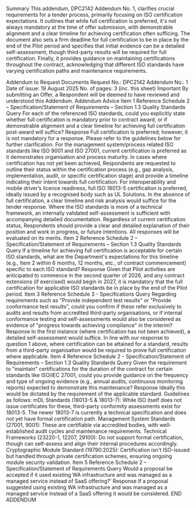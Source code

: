 Summary
This addendum, DPC2142 Addendum No. 1, clarifies crucial requirements for a tender process, primarily focusing on ISO certification expectations. It outlines that while full certification is preferred, it's not always mandatory at the time of offer submission, with demonstrable alignment and a clear timeline for achieving certification often sufficing. The document also sets a firm deadline for full certification to be in place by the end of the Pilot period and specifies that initial evidence can be a detailed self-assessment, though third-party results will be required for full certification. Finally, it provides guidance on maintaining certifications throughout the contract, acknowledging that different ISO standards have varying certification paths and maintenance requirements.

Addendum to Request Documents
Request No.: DPC2142
Addendum No.: 1
Date of issue: 19 August 2025
No. of pages: 3 (inc. this sheet)
Important
By submitting an Offer, a Respondent will be deemed to have reviewed and understood this Addendum.
Addendum Advice
Item 1
Reference Schedule 2 – Specification/Statement of Requirements – Section 1.3 Quality Standards
Query For each of the referenced ISO standards, could you explicitly state whether full certification is mandatory prior to contract award, or if demonstrable alignment and a clear timeline for achieving full certification post-award will suffice?
Response Full certification is preferred; however, it is not mandatory for a response. Please refer to the guidelines below for further clarification.
For the management system/process related ISO standards like ISO 9001 and ISO 27001, current certification is preferred as it demonstrates organisation and process maturity.
In cases where certification has not yet been achieved, Respondents are requested to outline their status within the certification process (e.g., gap analysis, implementation, audit, or specific certification stage) and provide a timeline indicating their intent towards full certification.
For interoperability and mobile driver’s licence readiness, full ISO 18013-5 certification is preferred, ideally issued by a recognised body such as UL Solutions. In the absence of full certification, a clear timeline and risk analysis would suffice for the tender response.
Where the ISO standards is more of a technical framework, an internally validated self-assessment is sufficient with accompanying detailed documentation.
Regardless of current certification status, Respondents should provide a clear and detailed explanation of their position and work in progress, or future intentions. All responses will be evaluated on its merits.
Item 2
Reference Schedule 2 – Specification/Statement of Requirements – Section 1.3 Quality Standards
Query If a timeline for achieving full certification is acceptable for certain ISO standards, what are the Department's expectations for this timeline (e.g.,
Item 2
within 6 months, 12 months, etc., of contract commencement) specific to each ISO standard?
Response Given that Pilot activities are anticipated to commence in the second quarter of 2026, and any contract extensions (if exercised) would begin in 2027, it is mandatory that the full certification for applicable ISO standards be in place by the end of the Pilot period.
Item 3
Reference Schedule 3 - Specifications
Query Regarding requirements such as "Provide independent test results" or "Provide conformance test results", could you confirm if these refer exclusively to audits and results from accredited third-party organisations, or if internal conformance testing and self-assessments would also be considered as evidence of "progress towards achieving compliance" in the interim?
Response In the first instance (where certification has not been achieved), a detailed self-assessment would suffice. In line with our response to question 1 above, where certification can be attained for a standard, results from a third-party organisation would be required to prove full certification where applicable.
Item 4
Reference Schedule 2 – Specification/Statement of Requirements – Section 1.3 Quality Standards
Query Given the requirement to "maintain" certifications for the duration of the contract for certain standards like ISO/IEC 27001, could you provide guidance on the frequency and type of ongoing evidence (e.g., annual audits, continuous monitoring reports) expected to demonstrate this maintenance?
Response Ideally this would be dictated by the requirement of the applicable standard.
Guidelines as follows:
mDL Standards (18013-5 & 18013-7): While ISO itself does not issue certificates for these, third-party conformity assessments exist for 18013-5. The newer 18013-7 is currently a technical specification and does not yet have formal certification path.
Management System Standards (27001, 9001): These are certifiable via accredited bodies, with well-established audit cycles and maintenance requirements.
Technical Frameworks (23220-1, 12207, 29100): Do not support formal certification, though can self-assess and align their internal procedures accordingly.
Cryptographic Module Standard (19790:2025): Certification isn't ISO-issued but handled through private certification schemes, ensuring ongoing module security validation.
Item 5
Reference Schedule 2 – Specification/Statement of Requirements
Query Would a proposal be accepted if it used existing WA infrastructure and was managed as a managed service instead of SaaS offering?’
Response If a proposal suggested using existing WA infrastructure and was managed as a managed service instead of a SaaS offering it would be considered.
END ADDENDUM

